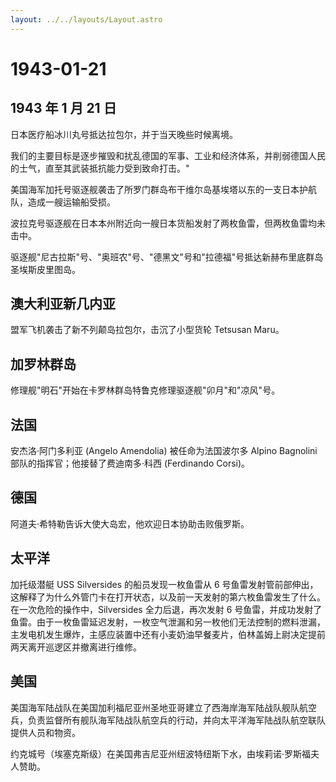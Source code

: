 ```yaml
---
layout: ../../layouts/Layout.astro
---
```


# 1943-01-21

## 1943 年 1 月 21 日

日本医疗船冰川丸号抵达拉包尔，并于当天晚些时候离境。

我们的主要目标是逐步摧毁和扰乱德国的军事、工业和经济体系，并削弱德国人民的士气，直至其武装抵抗能力受到致命打击。"

美国海军加托号驱逐舰袭击了所罗门群岛布干维尔岛基埃塔以东的一支日本护航队，造成一艘运输船受损。

波拉克号驱逐舰在日本本州附近向一艘日本货船发射了两枚鱼雷，但两枚鱼雷均未击中。

驱逐舰"尼古拉斯"号、"奥班农"号、"德黑文"号和"拉德福"号抵达新赫布里底群岛圣埃斯皮里图岛。

## 澳大利亚新几内亚

盟军飞机袭击了新不列颠岛拉包尔，击沉了小型货轮 Tetsusan Maru。

## 加罗林群岛

修理舰"明石"开始在卡罗林群岛特鲁克修理驱逐舰"卯月"和"凉风"号。

## 法国

安杰洛·阿门多利亚 (Angelo Amendolia) 被任命为法国波尔多 Alpino Bagnolini
部队的指挥官；他接替了费迪南多·科西 (Ferdinando Corsi)。

## 德国

阿道夫·希特勒告诉大使大岛宏，他欢迎日本协助击败俄罗斯。

## 太平洋

加托级潜艇 USS Silversides 的船员发现一枚鱼雷从 6
号鱼雷发射管前部伸出，这解释了为什么外管门卡在打开状态，以及前一天发射的第六枚鱼雷发生了什么。在一次危险的操作中，Silversides
全力后退，再次发射 6
号鱼雷，并成功发射了鱼雷。由于一枚鱼雷延迟发射，一枚空气泄漏和另一枚他们无法控制的燃料泄漏，主发电机发生爆炸，主感应装置中还有小麦奶油早餐麦片，伯林盖姆上尉决定提前两天离开巡逻区并撤离进行维修。

## 美国

美国海军陆战队在美国加利福尼亚州圣地亚哥建立了西海岸海军陆战队舰队航空兵，负责监督所有舰队海军陆战队航空兵的行动，并向太平洋海军陆战队航空联队提供人员和物资。

约克城号（埃塞克斯级）在美国弗吉尼亚州纽波特纽斯下水，由埃莉诺·罗斯福夫人赞助。
